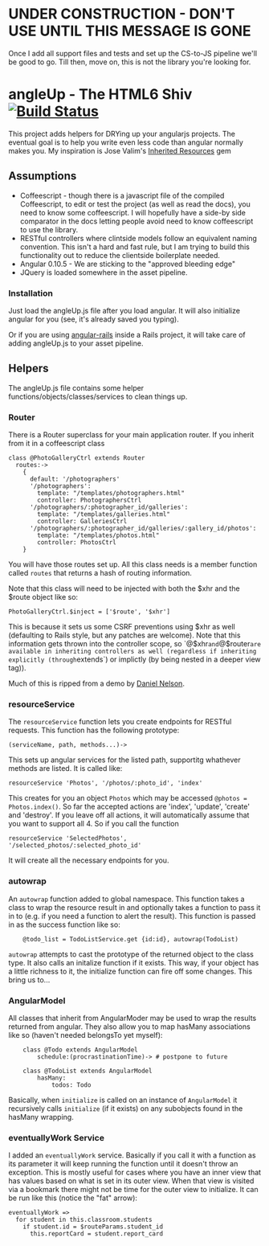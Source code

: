 # UNDER CONSTRUCTION - DON'T USE UNTIL THIS MESSAGE IS GONE 

Once I add all support files and tests and set up the CS-to-JS pipeline we'll be good to go.  Till then, move on, this is not the library you're looking for.

# angleUp - The HTML6 Shiv [![Build Status](https://secure.travis-ci.org/ludicast/anguleUp.png)](http://travis-ci.org/ludicast/anguleUp)

This project adds helpers for DRYing up your angularjs projects.  The eventual goal is to help you write even less code than angular normally makes you.  My inspiration is Jose Valim's [Inherited Resources](http://github.com/josevalim/inherited_resources) gem

## Assumptions

* Coffeescript - though there is a javascript file of the compiled Coffeescript, to edit or test the project (as well as read the docs), you need to know some coffeescript.  I will hopefully have a side-by side comparator in the docs letting people avoid need to know coffeescript to use the library.
* RESTful controllers where clintside models follow an equivalent naming convention.  This isn't a hard and fast rule, but I am trying to build this functionality out to reduce the clientside boilerplate needed. 
* Angular 0.10.5 - We are sticking to the "approved bleeding edge"
* JQuery is loaded somewhere in the asset pipeline.

### Installation

Just load the angleUp.js file after you load angular.  It will also initialize angular for you (see, it's already saved you typing).

Or if you are using [angular-rails](http://github.com/ludicast/angular-rails) inside a Rails project, it will take care of adding angleUp.js to your asset pipeline.

## Helpers

The angleUp.js file contains some helper functions/objects/classes/services to clean things up.

### Router

There is a Router superclass for your main application router.  If you inherit from it in a coffeescript class 

    class @PhotoGalleryCtrl extends Router
      routes:->
        {
          default: '/photographers'
          '/photographers':
            template: "/templates/photographers.html"
            controller: PhotographersCtrl
          '/photographers/:photographer_id/galleries':
            template: "/templates/galleries.html"
            controller: GalleriesCtrl
          '/photographers/:photographer_id/galleries/:gallery_id/photos':
            template: "/templates/photos.html"
            controller: PhotosCtrl
        }

You will have those routes set up.  All this class needs is a member function called `routes` that returns a hash of routing information.

Note that this class will need to be injected with both the $xhr and the $route object like so:

    PhotoGalleryCtrl.$inject = ['$route', '$xhr']

This is because it sets us some CSRF preventions using $xhr as well (defaulting to Rails style, but any patches are welcome).  Note that this information gets thrown into the controller scope, so `@$xhr` and `@$router` are available in inheriting controllers as well (regardless if inheriting explicitly (through `extends`) or implictly (by being nested in a deeper view tag)).

Much of this is ripped from a demo by [Daniel Nelson](https://github.com/centresource/angularjs_rails_demo).

### resourceService

The `resourceService` function lets you create endpoints for RESTful requests.  This function has the following prototype:

    (serviceName, path, methods...)->

This sets up angular services for the listed path, supportitg whathever methods are listed.  It is called like:

    resourceService 'Photos', '/photos/:photo_id', 'index'
	
This creates for you an object `Photos` which may be accessed `@photos = Photos.index()`.  So far the accepted actions are 'index', 'update', 'create' and 'destroy'.  If you leave off all actions, it will automatically assume that you want to support all 4.  So if you call the function

    resourceService 'SelectedPhotos', '/selected_photos/:selected_photo_id'
     
It will create all the necessary endpoints for you.  

### autowrap

An `autowrap` function added to global namespace.  This function takes a class to wrap the resource result in and optionally takes a function to pass it in to (e.g. if you need a function to alert the result).  This function is passed in as the success function like so:

		@todo_list = TodoListService.get {id:id}, autowrap(TodoList)

`autowrap` attempts to cast the prototype of the returned object to the class type.  It also calls an initalize function if it exists.  This way, if your object has a little richness to it, the initialize function can fire off some changes.  This bring us to...

### AngularModel

All classes that inherit from AngularModer may be used to wrap the results returned from angular.  They also allow you to map hasMany associations like so (haven't needed belongsTo yet myself):

		class @Todo extends AngularModel
			schedule:(procrastinationTime)-> # postpone to future 

		class @TodoList extends AngularModel
			hasMany:
				todos: Todo

Basically, when `initialize` is called on an instance of `AngularModel` it recursively calls `initialize` (if it exists) on any subobjects found in the hasMany wrapping.

### eventuallyWork Service

I added an `eventuallyWork` service.  Basically if you call it with a function as its parameter it will keep running the function until it doesn't throw an exception.  This is mostly useful for cases where you have an inner view that has values based on what is set in its outer view.  When that view is visited via a bookmark there might not be time for the outer view to initialize.   It can be run like this (notice the "fat" arrow):

    eventuallyWork =>
      for student in this.classroom.students
        if student.id = $routeParams.student_id
          this.reportCard = student.report_card
